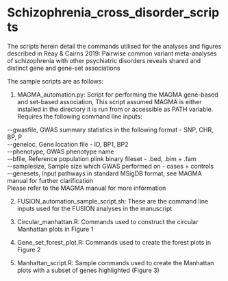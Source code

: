 # Schizophrenia_cross_disorder_scripts
The scripts herein detail the commands utilised for the analyses and figures described in Reay &amp; Cairns 2019: Pairwise common variant meta-analyses of schizophrenia with other psychiatric disorders reveals shared and distinct gene and gene-set associations

The sample scripts are as follows:

1) MAGMA_automation.py:
  Script for performing the MAGMA gene-based and set-based association, This script assumed MAGMA is either installed in the directory it is run from or accessible as PATH variable. Requires the following command line inputs:  
  
 --gwasfile, GWAS summary statistics in the following format - SNP, CHR, BP, P   <br />
 --geneloc, Gene location file - ID, BP1, BP2   <br />
 --phenotype, GWAS phenotype name   <br />
 --bfile, Reference population plink binary fileset - .bed, .bim + .fam  <br />
 --samplesize, Sample size which GWAS performed on - cases + controls  <br />
 --genesets, Input pathways in standard MSigDB format, see MAGMA manual for further clarification  
Please refer to the MAGMA manual for more information


2) FUSION_automation_sample_script.sh:
These are the command line inputs used for the FUSION analyses in the manuscript

3) Circular_manhattan.R:
Commands used to construct the circular Manhattan plots in Figure 1

4) Gene_set_forest_plot.R:
Commands used to create the forest plots in Figure 2

5) Manhattan_script.R:
Sample commands used to create the Manhattan plots with a subset of genes highlighted (Figure 3)

